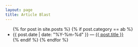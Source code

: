 ```yaml
---
layout: page
title: Article Blast
---
```


<ul>
{% for post in site.posts %}
  {% if post.category == ab %}
    <li>
      {{ post.date | date: "%Y-%m-%d"  }} &mdash; <a href="{{ post.url }}">{{ post.title }}</a>
    </li>
  {% endif %}
{% endfor %}
</ul>
